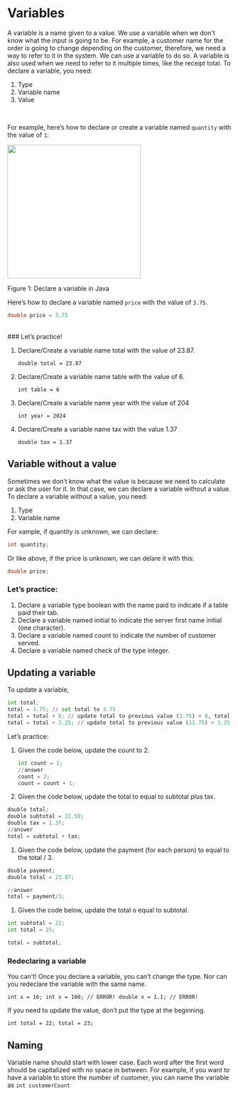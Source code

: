 # Variables

A variable is a name given to a value. We use a variable when we don't know what the input is going to be. For example, a customer name for the order is going to change depending on the customer, therefore, we need a way to refer to it in the system. We can use a variable to do so. A variable is also used when we need to refer to it multiple times, like the receipt total. To declare a variable, you need:

<ol class="ordered-list">
<li>Type</li>
<li>Variable name</li>
<li>Value</li>
</ol>
<br />

For example, here’s how to declare or create a variable named `quantity` with the value of `1`:

<div class="lesson-image">
  <img src="/images/variable.png" width="300px">
  <p>Figure 1: Declare a variable in Java</p>
</div>

Here’s how to declare a variable named `price` with the value of `3.75`.

```java
double price = 3.75
```
<br />
### Let’s practice!

1. Declare/Create a variable name total with the value of 23.87.

    `double total = 23.87`

2. Declare/Create a variable name table with the value of 6.

    `int table = 6`

3. Declare/Create a variable name year with the value of 204

    `int year = 2024`

4. Declare/Create a variable name tax with the value 1.37

    `double tax = 1.37`


## Variable without a value

Sometimes we don’t know what the value is because we need to calculate or ask the user for it. In that case, we can declare a variable without a value. To declare a variable without a value, you need:
<ol class="ordered-list">
  <li>Type</li>
  <li>Variable name</li>
</ol>

For xample, if quantity is unknown, we can declare:

```java
int quantity;
```
Or like above, if the price is unknown, we can delare it with this:

```java
double price;
```


### Let’s practice:

1. Declare a variable type boolean with the name paid to indicate if a table paid their tab.
2. Declare a variable named initial to indicate the server first name initial (one character).
3. Declare a variable named count to indicate the number of customer served.
4. Declare a variable named check of the type integer.

## Updating a variable

To update a variable,

```python
int total;
total = 3.75; // set total to 3.75
total = total + 8; // update total to previous value (3.75) + 8, total is 11.75
total = total + 3.25; // update total to previous value (11.75) + 3.25, total is 15.0
```

Let’s practice:

1. Given the code below, update the count to 2.

    ```python
    int count = 1;
    //answer
    count = 2;
    count = count + 1;
    ```

2. Given the code below, update the total to equal to subtotal plus tax.

```python
double total;
double subtotal = 22.50;
double tax = 1.37;
//answer
total = subtotal + tax;
```

1. Given the code below, update the payment (for each person) to equal to the total / 3.

```python
double payment;
double total = 23.87;

//answer
total = payment/3;
```

1. Given the code below, update the total o equal to subtotal.

```python
int subtotal = 22;
int total = 25;

total = subtotal;
```

### **Redeclaring a variable**

You can’t! Once you declare a variable, you can’t change the type. Nor can you redeclare the variable with the same name.

`int x = 16;
int x = 100; // ERROR!
double x = 1.1; // ERROR!`

If you need to update the value, don’t put the type at the beginning.

`int total = 22;
total = 23;`

## **Naming**

Variable name should start with lower case. Each word after the first word should be capitalized with no space in between. For example, if you want to have a variable to store the number of customer, you can name the variable as `int customerCount`
